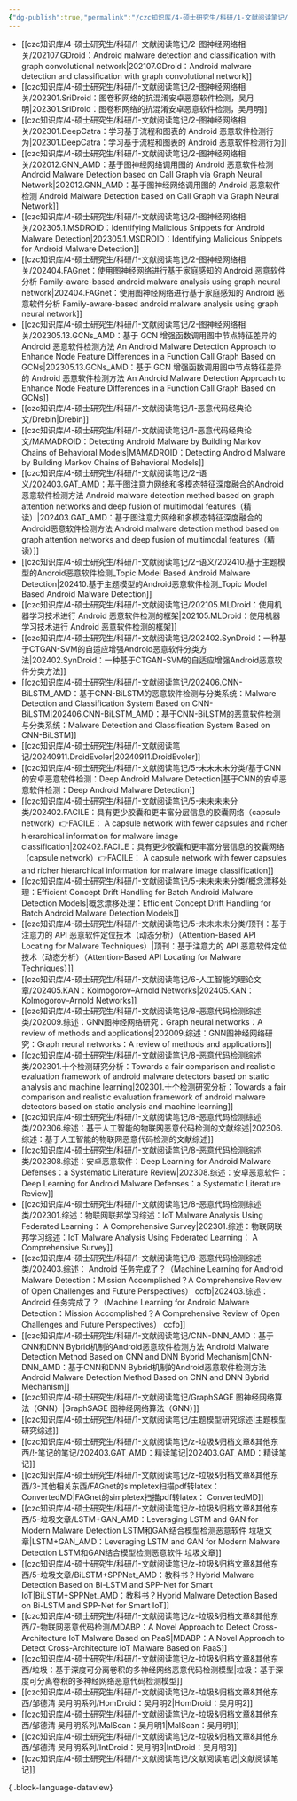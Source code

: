 ```yaml
---
{"dg-publish":true,"permalink":"/czc知识库/4-硕士研究生/科研/1-文献阅读笔记/文献阅读笔记/","dgPassFrontmatter":true,"created":"2024-12-08T16:51:45.229+08:00","updated":"2024-12-08T16:55:46.775+08:00"}
---
```



- [[czc知识库/4-硕士研究生/科研/1-文献阅读笔记/2-图神经网络相关/202107.GDroid：Android malware detection and classification with graph convolutional network\|202107.GDroid：Android malware detection and classification with graph convolutional network]]
- [[czc知识库/4-硕士研究生/科研/1-文献阅读笔记/2-图神经网络相关/202301.SriDroid：图卷积网络的抗混淆安卓恶意软件检测，吴月明\|202301.SriDroid：图卷积网络的抗混淆安卓恶意软件检测，吴月明]]
- [[czc知识库/4-硕士研究生/科研/1-文献阅读笔记/2-图神经网络相关/202301.DeepCatra：学习基于流程和图表的 Android 恶意软件检测行为\|202301.DeepCatra：学习基于流程和图表的 Android 恶意软件检测行为]]
- [[czc知识库/4-硕士研究生/科研/1-文献阅读笔记/2-图神经网络相关/202012.GNN_AMD：基于图神经网络调用图的 Android 恶意软件检测 Android Malware Detection based on Call Graph via Graph Neural Network\|202012.GNN_AMD：基于图神经网络调用图的 Android 恶意软件检测 Android Malware Detection based on Call Graph via Graph Neural Network]]
- [[czc知识库/4-硕士研究生/科研/1-文献阅读笔记/2-图神经网络相关/202305.1.MSDROID：Identifying Malicious Snippets for Android Malware Detection\|202305.1.MSDROID：Identifying Malicious Snippets for Android Malware Detection]]
- [[czc知识库/4-硕士研究生/科研/1-文献阅读笔记/2-图神经网络相关/202404.FAGnet：使用图神经网络进行基于家庭感知的 Android 恶意软件分析 Family-aware-based android malware analysis using graph neural network\|202404.FAGnet：使用图神经网络进行基于家庭感知的 Android 恶意软件分析 Family-aware-based android malware analysis using graph neural network]]
- [[czc知识库/4-硕士研究生/科研/1-文献阅读笔记/2-图神经网络相关/202305.13.GCNs_AMD：基于 GCN 增强函数调用图中节点特征差异的 Android 恶意软件检测方法 An Android Malware Detection Approach to Enhance Node Feature Differences in a Function Call Graph Based on GCNs\|202305.13.GCNs_AMD：基于 GCN 增强函数调用图中节点特征差异的 Android 恶意软件检测方法 An Android Malware Detection Approach to Enhance Node Feature Differences in a Function Call Graph Based on GCNs]]
- [[czc知识库/4-硕士研究生/科研/1-文献阅读笔记/1-恶意代码经典论文/Drebin\|Drebin]]
- [[czc知识库/4-硕士研究生/科研/1-文献阅读笔记/1-恶意代码经典论文/MAMADROID：Detecting Android Malware by Building Markov Chains of Behavioral Models\|MAMADROID：Detecting Android Malware by Building Markov Chains of Behavioral Models]]
- [[czc知识库/4-硕士研究生/科研/1-文献阅读笔记/2-语义/202403.GAT_AMD：基于图注意力网络和多模态特征深度融合的Android恶意软件检测方法 Android malware detection method based on graph attention networks and deep fusion of multimodal features（精读）\|202403.GAT_AMD：基于图注意力网络和多模态特征深度融合的Android恶意软件检测方法 Android malware detection method based on graph attention networks and deep fusion of multimodal features（精读）]]
- [[czc知识库/4-硕士研究生/科研/1-文献阅读笔记/2-语义/202410.基于主题模型的Android恶意软件检测_Topic Model Based Android Malware Detection\|202410.基于主题模型的Android恶意软件检测_Topic Model Based Android Malware Detection]]
- [[czc知识库/4-硕士研究生/科研/1-文献阅读笔记/202105.MLDroid：使用机器学习技术进行 Android 恶意软件检测的框架\|202105.MLDroid：使用机器学习技术进行 Android 恶意软件检测的框架]]
- [[czc知识库/4-硕士研究生/科研/1-文献阅读笔记/202402.SynDroid：一种基于CTGAN-SVM的自适应增强Android恶意软件分类方法\|202402.SynDroid：一种基于CTGAN-SVM的自适应增强Android恶意软件分类方法]]
- [[czc知识库/4-硕士研究生/科研/1-文献阅读笔记/202406.CNN-BiLSTM_AMD：基于CNN-BiLSTM的恶意软件检测与分类系统：Malware Detection and Classification System Based on CNN-BiLSTM\|202406.CNN-BiLSTM_AMD：基于CNN-BiLSTM的恶意软件检测与分类系统：Malware Detection and Classification System Based on CNN-BiLSTM]]
- [[czc知识库/4-硕士研究生/科研/1-文献阅读笔记/20240911.DroidEvoler\|20240911.DroidEvoler]]
- [[czc知识库/4-硕士研究生/科研/1-文献阅读笔记/5-未未未未分类/基于CNN的安卓恶意软件检测：Deep Android Malware Detection\|基于CNN的安卓恶意软件检测：Deep Android Malware Detection]]
- [[czc知识库/4-硕士研究生/科研/1-文献阅读笔记/5-未未未未分类/202402.FACILE：具有更少胶囊和更丰富分层信息的胶囊网络（capsule network）👉FACILE： A capsule network with fewer capsules and richer hierarchical information for malware image classification\|202402.FACILE：具有更少胶囊和更丰富分层信息的胶囊网络（capsule network）👉FACILE： A capsule network with fewer capsules and richer hierarchical information for malware image classification]]
- [[czc知识库/4-硕士研究生/科研/1-文献阅读笔记/5-未未未未分类/概念漂移处理：Efficient Concept Drift Handling for Batch Android Malware Detection Models\|概念漂移处理：Efficient Concept Drift Handling for Batch Android Malware Detection Models]]
- [[czc知识库/4-硕士研究生/科研/1-文献阅读笔记/5-未未未未分类/顶刊：基于注意力的 API 恶意软件定位技术（动态分析）（Attention-Based API Locating for Malware Techniques）\|顶刊：基于注意力的 API 恶意软件定位技术（动态分析）（Attention-Based API Locating for Malware Techniques）]]
- [[czc知识库/4-硕士研究生/科研/1-文献阅读笔记/6-人工智能的理论文章/202405.KAN：Kolmogorov–Arnold Networks\|202405.KAN：Kolmogorov–Arnold Networks]]
- [[czc知识库/4-硕士研究生/科研/1-文献阅读笔记/8-恶意代码检测综述类/202009.综述：GNN图神经网络研究：Graph neural networks：A review of methods and applications\|202009.综述：GNN图神经网络研究：Graph neural networks：A review of methods and applications]]
- [[czc知识库/4-硕士研究生/科研/1-文献阅读笔记/8-恶意代码检测综述类/202301.十个检测研究分析：Towards a fair comparison and realistic evaluation framework of android malware detectors based on static analysis and machine learning\|202301.十个检测研究分析：Towards a fair comparison and realistic evaluation framework of android malware detectors based on static analysis and machine learning]]
- [[czc知识库/4-硕士研究生/科研/1-文献阅读笔记/8-恶意代码检测综述类/202306.综述：基于人工智能的物联网恶意代码检测的文献综述\|202306.综述：基于人工智能的物联网恶意代码检测的文献综述]]
- [[czc知识库/4-硕士研究生/科研/1-文献阅读笔记/8-恶意代码检测综述类/202308.综述：安卓恶意软件：Deep Learning for Android Malware Defenses：a Systematic Literature Review\|202308.综述：安卓恶意软件：Deep Learning for Android Malware Defenses：a Systematic Literature Review]]
- [[czc知识库/4-硕士研究生/科研/1-文献阅读笔记/8-恶意代码检测综述类/202301.综述：物联网联邦学习综述：IoT Malware Analysis Using Federated Learning： A Comprehensive Survey\|202301.综述：物联网联邦学习综述：IoT Malware Analysis Using Federated Learning： A Comprehensive Survey]]
- [[czc知识库/4-硕士研究生/科研/1-文献阅读笔记/8-恶意代码检测综述类/202403.综述： Android 任务完成了？（Machine Learning for Android Malware Detection：Mission Accomplished？A Comprehensive Review of Open Challenges and Future Perspectives） ccfb\|202403.综述： Android 任务完成了？（Machine Learning for Android Malware Detection：Mission Accomplished？A Comprehensive Review of Open Challenges and Future Perspectives） ccfb]]
- [[czc知识库/4-硕士研究生/科研/1-文献阅读笔记/CNN-DNN_AMD：基于CNN和DNN Bybrid机制的Android恶意软件检测方法 Android Malware Detection Method Based on CNN and DNN Bybrid Mechanism\|CNN-DNN_AMD：基于CNN和DNN Bybrid机制的Android恶意软件检测方法 Android Malware Detection Method Based on CNN and DNN Bybrid Mechanism]]
- [[czc知识库/4-硕士研究生/科研/1-文献阅读笔记/GraphSAGE 图神经网络算法（GNN）\|GraphSAGE 图神经网络算法（GNN）]]
- [[czc知识库/4-硕士研究生/科研/1-文献阅读笔记/主题模型研究综述\|主题模型研究综述]]
- [[czc知识库/4-硕士研究生/科研/1-文献阅读笔记/z-垃圾&归档文章&其他东西/!-笔记的笔记/202403.GAT_AMD：精读笔记\|202403.GAT_AMD：精读笔记]]
- [[czc知识库/4-硕士研究生/科研/1-文献阅读笔记/z-垃圾&归档文章&其他东西/3-其他相关东西/FAGnet的simpletex扫描pdf转latex： ConvertedMD\|FAGnet的simpletex扫描pdf转latex： ConvertedMD]]
- [[czc知识库/4-硕士研究生/科研/1-文献阅读笔记/z-垃圾&归档文章&其他东西/5-垃圾文章/LSTM+GAN_AMD：Leveraging LSTM and GAN for Modern Malware Detection LSTM和GAN结合模型检测恶意软件 垃圾文章\|LSTM+GAN_AMD：Leveraging LSTM and GAN for Modern Malware Detection LSTM和GAN结合模型检测恶意软件 垃圾文章]]
- [[czc知识库/4-硕士研究生/科研/1-文献阅读笔记/z-垃圾&归档文章&其他东西/5-垃圾文章/BiLSTM+SPPNet_AMD：教科书？Hybrid Malware Detection Based on Bi-LSTM and SPP-Net for Smart IoT\|BiLSTM+SPPNet_AMD：教科书？Hybrid Malware Detection Based on Bi-LSTM and SPP-Net for Smart IoT]]
- [[czc知识库/4-硕士研究生/科研/1-文献阅读笔记/z-垃圾&归档文章&其他东西/7-物联网恶意代码检测/MDABP：A Novel Approach to Detect Cross-Architecture IoT Malware Based on PaaS\|MDABP：A Novel Approach to Detect Cross-Architecture IoT Malware Based on PaaS]]
- [[czc知识库/4-硕士研究生/科研/1-文献阅读笔记/z-垃圾&归档文章&其他东西/垃圾：基于深度可分离卷积的多神经网络恶意代码检测模型\|垃圾：基于深度可分离卷积的多神经网络恶意代码检测模型]]
- [[czc知识库/4-硕士研究生/科研/1-文献阅读笔记/z-垃圾&归档文章&其他东西/邹德清 吴月明系列/HomDroid：吴月明2\|HomDroid：吴月明2]]
- [[czc知识库/4-硕士研究生/科研/1-文献阅读笔记/z-垃圾&归档文章&其他东西/邹德清 吴月明系列/MalScan：吴月明1\|MalScan：吴月明1]]
- [[czc知识库/4-硕士研究生/科研/1-文献阅读笔记/z-垃圾&归档文章&其他东西/邹德清 吴月明系列/IntDroid：吴月明3\|IntDroid：吴月明3]]
- [[czc知识库/4-硕士研究生/科研/1-文献阅读笔记/文献阅读笔记\|文献阅读笔记]]

{ .block-language-dataview}
